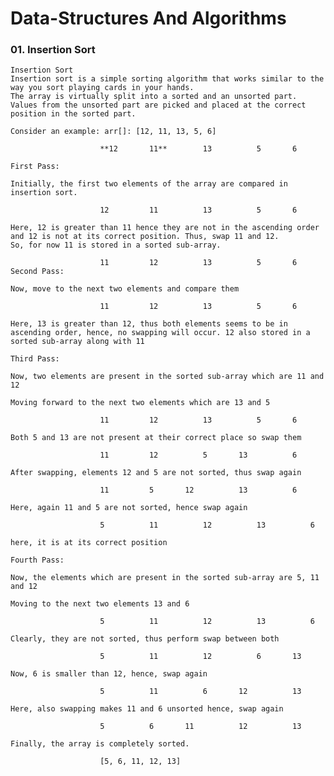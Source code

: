 # Data-Structures And Algorithms


### 01. Insertion Sort

    Insertion Sort
    Insertion sort is a simple sorting algorithm that works similar to the way you sort playing cards in your hands. 
    The array is virtually split into a sorted and an unsorted part. 
    Values from the unsorted part are picked and placed at the correct position in the sorted part.
    
    Consider an example: arr[]: [12, 11, 13, 5, 6]

                        **12   	   11**   	   13   	   5   	   6   

    First Pass:

    Initially, the first two elements of the array are compared in insertion sort.

                        12   	   11   	   13   	   5   	   6   

    Here, 12 is greater than 11 hence they are not in the ascending order and 12 is not at its correct position. Thus, swap 11 and 12.
    So, for now 11 is stored in a sorted sub-array.

                        11   	   12   	   13   	   5   	   6   
    Second Pass:

    Now, move to the next two elements and compare them

                        11   	   12   	   13   	   5   	   6 

    Here, 13 is greater than 12, thus both elements seems to be in ascending order, hence, no swapping will occur. 12 also stored in a sorted sub-array along with 11

    Third Pass:

    Now, two elements are present in the sorted sub-array which are 11 and 12

    Moving forward to the next two elements which are 13 and 5

                        11   	   12   	   13   	   5   	   6  

    Both 5 and 13 are not present at their correct place so swap them

                        11   	   12   	   5   	   13   	   6

    After swapping, elements 12 and 5 are not sorted, thus swap again

                        11   	   5   	   12   	   13   	   6   

    Here, again 11 and 5 are not sorted, hence swap again

                        5   	   11   	   12   	   13   	   6   

    here, it is at its correct position

    Fourth Pass:

    Now, the elements which are present in the sorted sub-array are 5, 11 and 12

    Moving to the next two elements 13 and 6

                        5   	   11   	   12   	   13   	   6   

    Clearly, they are not sorted, thus perform swap between both

                        5   	   11   	   12   	   6   	   13   

    Now, 6 is smaller than 12, hence, swap again

                        5   	   11   	   6   	   12   	   13   

    Here, also swapping makes 11 and 6 unsorted hence, swap again

                        5   	   6   	   11   	   12   	   13   

    Finally, the array is completely sorted.

                        [5, 6, 11, 12, 13]